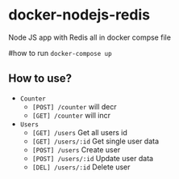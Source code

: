 # docker-nodejs-redis
Node JS app with Redis all in docker compse file

#how to run
`docker-compose up`

## How to use?

  - `Counter`
    - `[POST] /counter`   will decr
    - `[GET] /counter`    will incr
  - `Users`
    - `[GET] /users`      Get all users id
    - `[GET] /users/:id`  Get single user data
    - `[POST] /users`     Create user
    - `[POST] /users/:id` Update user data
    - `[DEL] /users/:id`    Delete user
